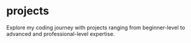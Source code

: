 # projects
Explore my coding journey with projects ranging from beginner-level to advanced and professional-level expertise.
